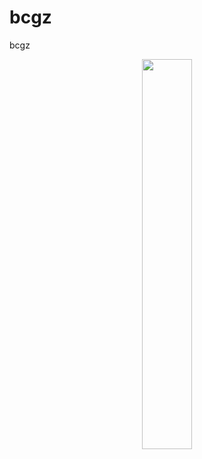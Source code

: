 # bcgz
bcgz
<div align=center>
<img src="https://i.pximg.net/img-original/img/2020/11/13/01/32/47/85633671_p0.jpg" width="40%" height="40%">
</div>
